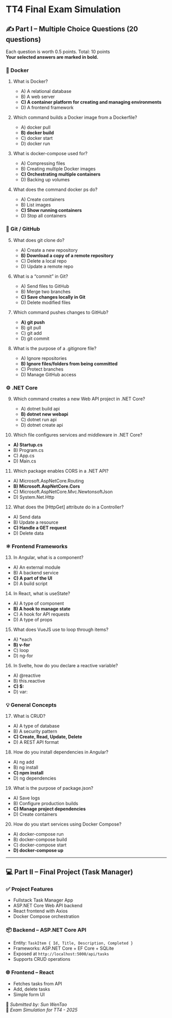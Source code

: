 # TT4 Final Exam Simulation

## ✍️ Part I – Multiple Choice Questions (20 questions)

Each question is worth 0.5 points. Total: 10 points  
**Your selected answers are marked in bold.**

### 🐳 Docker

1. What is Docker?  
   - A) A relational database  
   - B) A web server  
   - **C) A container platform for creating and managing environments**  
   - D) A frontend framework  

2. Which command builds a Docker image from a Dockerfile?  
   - A) docker pull  
   - **B) docker build**  
   - C) docker start  
   - D) docker run  

3. What is docker-compose used for?  
   - A) Compressing files  
   - B) Creating multiple Docker images  
   - **C) Orchestrating multiple containers**  
   - D) Backing up volumes  

4. What does the command docker ps do?  
   - A) Create containers  
   - B) List images  
   - **C) Show running containers**  
   - D) Stop all containers  

### 🌿 Git / GitHub

5. What does git clone do?  
   - A) Create a new repository  
   - **B) Download a copy of a remote repository**  
   - C) Delete a local repo  
   - D) Update a remote repo  

6. What is a “commit” in Git?  
   - A) Send files to GitHub  
   - B) Merge two branches  
   - **C) Save changes locally in Git**  
   - D) Delete modified files  

7. Which command pushes changes to GitHub?  
   - **A) git push**  
   - B) git pull  
   - C) git add  
   - D) git commit  

8. What is the purpose of a .gitignore file?  
   - A) Ignore repositories  
   - **B) Ignore files/folders from being committed**  
   - C) Protect branches  
   - D) Manage GitHub access  

### ⚙️ .NET Core

9. Which command creates a new Web API project in .NET Core?  
   - A) dotnet build api  
   - **B) dotnet new webapi**  
   - C) dotnet run api  
   - D) dotnet create api  

10. Which file configures services and middleware in .NET Core?  
   - **A) Startup.cs**  
   - B) Program.cs  
   - C) App.cs  
   - D) Main.cs  

11. Which package enables CORS in a .NET API?  
   - A) Microsoft.AspNetCore.Routing  
   - **B) Microsoft.AspNetCore.Cors**  
   - C) Microsoft.AspNetCore.Mvc.NewtonsoftJson  
   - D) System.Net.Http  

12. What does the [HttpGet] attribute do in a Controller?  
   - A) Send data  
   - B) Update a resource  
   - **C) Handle a GET request**  
   - D) Delete data  

### ⚛️ Frontend Frameworks

13. In Angular, what is a component?  
   - A) An external module  
   - B) A backend service  
   - **C) A part of the UI**  
   - D) A build script  

14. In React, what is useState?  
   - A) A type of component  
   - **B) A hook to manage state**  
   - C) A hook for API requests  
   - D) A type of props  

15. What does VueJS use to loop through items?  
   - A) *each  
   - **B) v-for**  
   - C) loop  
   - D) ng-for  

16. In Svelte, how do you declare a reactive variable?  
   - A) @reactive  
   - B) this.reactive  
   - **C) $:**  
   - D) var:  

### 💡 General Concepts

17. What is CRUD?  
   - A) A type of database  
   - B) A security pattern  
   - **C) Create, Read, Update, Delete**  
   - D) A REST API format  

18. How do you install dependencies in Angular?  
   - A) ng add  
   - B) ng install  
   - **C) npm install**  
   - D) ng dependencies  

19. What is the purpose of package.json?  
   - A) Save logs  
   - B) Configure production builds  
   - **C) Manage project dependencies**  
   - D) Create containers  

20. How do you start services using Docker Compose?  
   - A) docker-compose run  
   - B) docker-compose build  
   - C) docker-compose start  
   - **D) docker-compose up**  


---

## 💻 Part II – Final Project (Task Manager)

### ✅ Project Features

- Fullstack Task Manager App
- ASP.NET Core Web API backend
- React frontend with Axios
- Docker Compose orchestration

### 📦 Backend – ASP.NET Core API

- Entity: `TaskItem { Id, Title, Description, Completed }`
- Frameworks: ASP.NET Core + EF Core + SQLite
- Exposed at `http://localhost:5000/api/tasks`
- Supports CRUD operations

### 🌐 Frontend – React

- Fetches tasks from API
- Add, delete tasks
- Simple form UI




📝 *Submitted by: Sun WenTao*  
📆 *Exam Simulation for TT4 - 2025*
